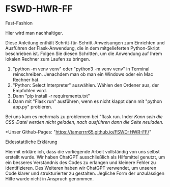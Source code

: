 # FSWD-HWR-FF
Fast-Fashion

Hier wird man nachhaltiger.

Diese Anleitung enthält Schritt-für-Schritt-Anweisungen zum Einrichten und Ausführen der Flask-Anwendung, die in dem mitgelieferten Python-Skript beschrieben ist. Folgen Sie diesen Schritten, um die Anwendung auf Ihrem lokalen Rechner zum Laufen zu bringen.

1. "python -m venv venv" oder "python3 -m venv venv" in Terminal reinschreiben. Jenachdem man ob man ein Windows oder ein Mac Rechner hat.
2. "Python: Select Interpreter" auswählen. Wählen den Ordener aus, der Empfohlen wird.
3. Dann "pip install -r requirements.txt"
4. Dann mit "Flask run" ausführen, wenn es nicht klappt dann mit "python app.py" probieren. 

Bei uns kam es mehrmals zu problemem bei "flask run.
Inder 
*Kann sein die CSS-Datei werden nicht geladen, nach ausführen dann die Seite neuladen.*

*Unser Github-Pages: "https://tamerrrr65.github.io/FSWD-HWR-FF/" 


Eidesstattliche Erklärung

Hiermit erkläre ich, dass die vorliegende Arbeit vollständig von uns selbst erstellt wurde. Wir haben ChatGPT ausschließlich als Hilfsmittel genutzt, um ein besseres Verständnis des Codes zu erlangen und kleinere Fehler zu identifizieren. Des Weiteren haben wir ChatGPT verwendet, um unseren Code klarer und strukturierter zu gestalten. Jegliche Form der unzulässigen Hilfe wurde nicht in Anspruch genommen.